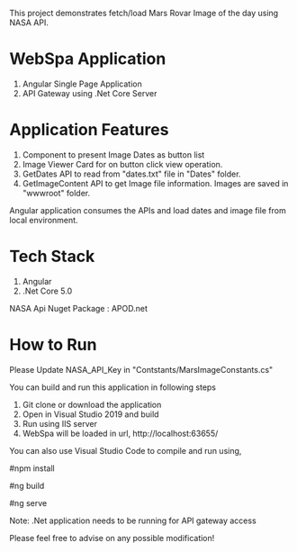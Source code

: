 This project demonstrates fetch/load Mars Rovar Image of the day using NASA API. 

WebSpa Application
==================
1. Angular Single Page Application
2. API Gateway using .Net Core Server

Application Features
====================
1. Component to present Image Dates as button list
2. Image Viewer Card for on button click view operation.  
3. GetDates API to read from "dates.txt" file in "Dates" folder.
4. GetImageContent API to get Image file information. Images are saved in "wwwroot" folder.

Angular application consumes the APIs and load dates and image file from local environment.


Tech Stack
===========
1. Angular
2. .Net Core 5.0 

NASA Api Nuget Package : 
APOD.net 

How to Run
===========
Please Update NASA_API_Key in "Contstants/MarsImageConstants.cs" 

You can build and run this application in following steps

1. Git clone or download the application
2. Open in Visual Studio 2019 and build
3. Run using IIS server
4. WebSpa will be loaded in url, http://localhost:63655/


You can also use Visual Studio Code to compile and run using,

#npm install

#ng build

#ng serve

Note: .Net application needs to be running for API gateway access

Please feel free to advise on any possible modification!   

